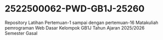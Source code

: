 # 2522500062-PWD-GB1J-25260
Repository Latihan Pertemuan-1 sampai dengan pertemuan-16 Matakuliah pemrograman Web Dasar Kelompok GB1J Tahun Ajaran 2025/2026 Semester Gasal
